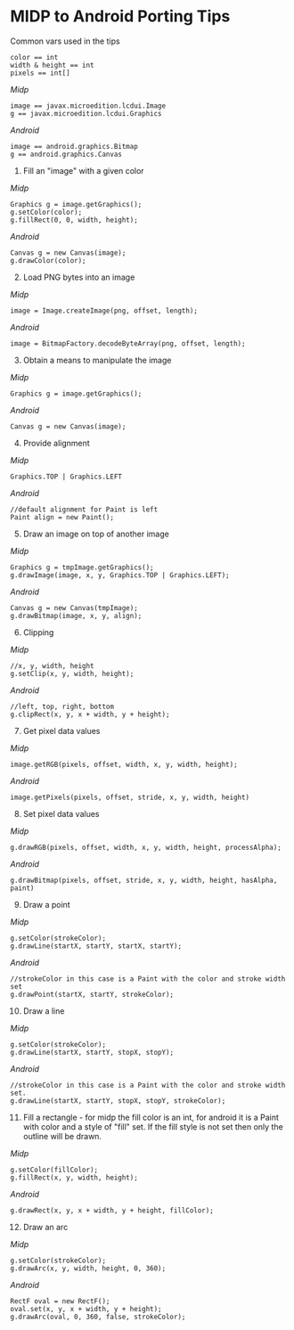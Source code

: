 # MIDP to Android Porting Tips #

Common vars used in the tips
```
color == int
width & height == int
pixels == int[]
```


_Midp_
```
image == javax.microedition.lcdui.Image
g == javax.microedition.lcdui.Graphics
```


_Android_
```
image == android.graphics.Bitmap
g == android.graphics.Canvas
```


1. Fill an "image" with a given color

_Midp_
```
Graphics g = image.getGraphics();
g.setColor(color);
g.fillRect(0, 0, width, height);
```

_Android_
```
Canvas g = new Canvas(image);
g.drawColor(color);
```

2. Load PNG bytes into an image

_Midp_
```
image = Image.createImage(png, offset, length);
```

_Android_
```
image = BitmapFactory.decodeByteArray(png, offset, length);
```

3. Obtain a means to manipulate the image

_Midp_
```
Graphics g = image.getGraphics();
```

_Android_
```
Canvas g = new Canvas(image);
```

4. Provide alignment

_Midp_
```
Graphics.TOP | Graphics.LEFT
```

_Android_
```
//default alignment for Paint is left 
Paint align = new Paint();
```

5. Draw an image on top of another image

_Midp_
```
Graphics g = tmpImage.getGraphics();
g.drawImage(image, x, y, Graphics.TOP | Graphics.LEFT);
```

_Android_
```
Canvas g = new Canvas(tmpImage);
g.drawBitmap(image, x, y, align);
```

6. Clipping

_Midp_
```
//x, y, width, height 	
g.setClip(x, y, width, height);
```

_Android_
```
//left, top, right, bottom
g.clipRect(x, y, x + width, y + height);
```

7. Get pixel data values

_Midp_
```
image.getRGB(pixels, offset, width, x, y, width, height);
```

_Android_
```
image.getPixels(pixels, offset, stride, x, y, width, height)
```

8. Set pixel data values

_Midp_
```
g.drawRGB(pixels, offset, width, x, y, width, height, processAlpha);
```

_Android_
```
g.drawBitmap(pixels, offset, stride, x, y, width, height, hasAlpha, paint)
```

9. Draw a point

_Midp_
```
g.setColor(strokeColor);
g.drawLine(startX, startY, startX, startY);
```

_Android_
```
//strokeColor in this case is a Paint with the color and stroke width set
g.drawPoint(startX, startY, strokeColor);
```

10. Draw a line

_Midp_
```
g.setColor(strokeColor);
g.drawLine(startX, startY, stopX, stopY);
```

_Android_
```
//strokeColor in this case is a Paint with the color and stroke width set. 
g.drawLine(startX, startY, stopX, stopY, strokeColor);
```

11. Fill a rectangle - for midp the fill color is an int, for android it is a Paint with color and a style of "fill" set.
If the fill style is not set then only the outline will be drawn.

_Midp_
```
g.setColor(fillColor);
g.fillRect(x, y, width, height);
```

_Android_
```
g.drawRect(x, y, x + width, y + height, fillColor);
```

12. Draw an arc

_Midp_
```
g.setColor(strokeColor);
g.drawArc(x, y, width, height, 0, 360);
```

_Android_
```
RectF oval = new RectF();
oval.set(x, y, x + width, y + height);
g.drawArc(oval, 0, 360, false, strokeColor);
```

